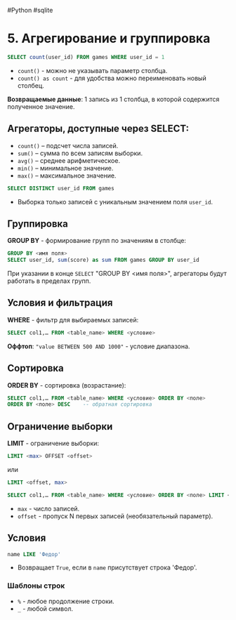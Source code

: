 #Python #sqlite

# 5. Агрегирование и группировка

```sql
SELECT count(user_id) FROM games WHERE user_id = 1
```

- `count()` - можно не указывать параметр столбца.
- `count() as count` - для удобства можно переименовать новый столбец.

**Возвращаемые данные**: 1 запись из 1 столбца, в которой содержится полученное значение.

## Агрегаторы, доступные через SELECT:
- `count()` – подсчет числа записей.
- `sum()` – сумма по всем записям выборки.
- `avg()` – среднее арифметическое.
- `min()` – минимальное значение.
- `max()` – максимальное значение.

```sql
SELECT DISTINCT user_id FROM games
```
- Выборка только записей с уникальным значением поля `user_id`.

## Группировка
**GROUP BY** - формирование групп по значениям в столбце:

```sql
GROUP BY <имя поля>
SELECT user_id, sum(score) as sum FROM games GROUP BY user_id
```

При указании в конце `SELECT` "GROUP BY <имя поля>", агрегаторы будут работать в пределах групп.

## Условия и фильтрация
**WHERE** - фильтр для выбираемых записей:

```sql
SELECT col1,… FROM <table_name> WHERE <условие>
```

**Оффтоп**: `"value BETWEEN 500 AND 1000"` - условие диапазона.

## Сортировка
**ORDER BY** - сортировка (возрастание):

```sql
SELECT col1,… FROM <table_name> WHERE <условие> ORDER BY <поле>
ORDER BY <поле> DESC	-- обратная сортировка
```

## Ограничение выборки
**LIMIT** - ограничение выборки:

```sql
LIMIT <max> OFFSET <offset>
```
или
```sql
LIMIT <offset, max>
```

```sql
SELECT col1,… FROM <table_name> WHERE <условие> ORDER BY <поле> LIMIT <offset, max>
```
- `max` - число записей.
- `offset` - пропуск N первых записей (необязательный параметр).

## Условия
```sql
name LIKE 'Федор' 
```
- Возвращает `True`, если в `name` присутствует строка 'Федор'.

### Шаблоны строк
- `%` - любое продолжение строки.
- `_` - любой символ.
